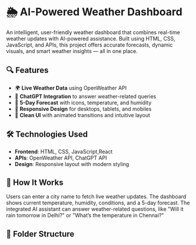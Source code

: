 # 🌦️ AI-Powered Weather Dashboard

An intelligent, user-friendly weather dashboard that combines real-time weather updates with AI-powered assistance. Built using HTML, CSS, JavaScript, and APIs, this project offers accurate forecasts, dynamic visuals, and smart weather insights — all in one place.

## 🔍 Features

- 🌍 **Live Weather Data** using OpenWeather API
- 🤖 **ChatGPT Integration** to answer weather-related queries
- 📅 **5-Day Forecast** with icons, temperature, and humidity
- 📱 **Responsive Design** for desktops, tablets, and mobiles
- 🎨 **Clean UI** with animated transitions and intuitive layout

## 🛠️ Technologies Used

- **Frontend**: HTML, CSS, JavaScript,React
- **APIs**: OpenWeather API, ChatGPT API
- **Design**: Responsive layout with modern styling

## 🚀 How It Works

Users can enter a city name to fetch live weather updates. The dashboard shows current temperature, humidity, conditions, and a 5-day forecast. The integrated AI assistant can answer weather-related questions, like "Will it rain tomorrow in Delhi?" or "What’s the temperature in Chennai?"

## 📁 Folder Structure

